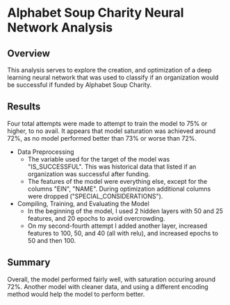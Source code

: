 # Alphabet Soup Charity Neural Network Analysis

## Overview
This analysis serves to explore the creation, and optimization of a deep learning neural network that was used to classify if an organization would be successful if funded by Alphabet Soup Charity.

## Results
Four total attempts were made to attempt to train the model to 75% or higher, to no avail.  It appears that model saturation was achieved around 72%, as no model performed better than 73% or worse than 72%.

* Data Preprocessing
    * The variable used for the target of the model was "IS_SUCCESSFUL".  This was historical data that listed if an organization was successful after funding.
    * The features of the model were everything else, except for the columns "EIN", "NAME".  During optimization additional columns were dropped ("SPECIAL_CONSIDERATIONS").
* Compiling, Training, and Evaluating the Model
    * In the beginning of the model, I used 2 hidden layers with 50 and 25 features, and 20 epochs to avoid overcrowding.
    * On my second-fourth attempt I added another layer, increased features to 100, 50, and 40 (all with relu), and increased epochs to 50 and then 100.

## Summary
Overall, the model performed fairly well, with saturation occuring around 72%.  Another model with cleaner data, and using a different encoding method would help the model to perform better.
